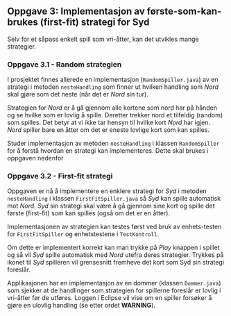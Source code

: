 ## Oppgave 3: Implementasjon av første-som-kan-brukes (first-fit) strategi for Syd

Selv for et såpass enkelt spill som vri-åtter, kan det utvikles mange strategier.

### Oppgave 3.1 - Random strategien

I prosjektet finnes allerede en implementasjon (`RandomSpiller.java`) av en strategi i metoden `nesteHandling` som finner ut hvilken handling som *Nord* skal gjøre som det neste (når det er *Nord* sin tur).

Strategien for *Nord* er å gå gjennom alle kortene som nord har på hånden og se hvilke som er lovlig å spille. Deretter trekker nord et tilfeldig (random) som spilles. Det betyr at vi ikke tar hensyn til hvilke kort *Nord* har igjen. *Nord* spiller bare en åtter om det er eneste lovlige kort som kan spilles.

Studer implementasjon av metoden `nesteHandling` i klassen `RandomSpiller` for å forstå hvordan en strategi kan implementeres. Dette skal brukes i oppgaven nedenfor

### Oppgave 3.2 - First-fit strategi

Oppgaven er nå å implementere en enklere strategi for *Syd* i metoden `nesteHandling` i klassen `FirstFitSpiller.java` så *Syd* kan spille automatisk mot *Nord*. *Syd* sin strategi skal være å gå gjennom sine kort og spille det første (first-fit) som kan spilles (også om det er en åtter).

Implementasjonen av strategien kan testes først ved bruk av enhets-testen for `FirstFitSpiller` og enhetstestene i `TestKontroll`.

Om dette er implementert korrekt kan man trykke på *Play* knappen i spillet og så vil *Syd* spille automatisk med *Nord* utefra deres strategier. Trykkes på ikonet til *Syd* spilleren vil grensesnitt fremheve det kort som Syd sin strategi foreslår.

Applikasjonen har en implementasjon av en dommer (klassen `Dommer.java`) som sjekker at de handlinger som strategien for spillerne foreslår er lovlig i vri-åtter før de utføres. Loggen i Eclipse vil vise om en spiller forsøker å gjøre en ulovlig handling (se etter ordet **WARNING**).
